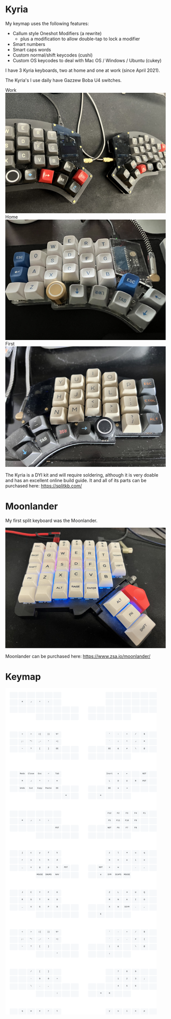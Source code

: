 # Kyria

My keymap uses the following features:
- Callum style Oneshot Modifiers (a rewrite)
  - plus a modification to allow double-tap to lock a modifier
- Smart numbers 
- Smart caps words
- Custom normal/shift keycodes (cushi)
- Custom OS keycodes to deal with Mac OS / Windows / Ubuntu (cukey)

I have 3 Kyria keyboards, two at home and one at work (since April 2021).

The Kyria's I use daily have Gazzew Boba U4 switches.

Work ![image](Kyria-work.jpg)
Home ![image](Kyria-home2.jpg)
First ![image](Kyria-home1.jpg)

The Kyria is a DYI kit and will require soldering, although it is very doable and has an excellent online build guide. It and all of its parts can be purchased here: https://splitkb.com/

# Moonlander

My first split keyboard was the Moonlander.

![image](Moonlander.jpg)

Moonlander can be purchased here: https://www.zsa.io/moonlander/

# Keymap

![](keymap.svg)
